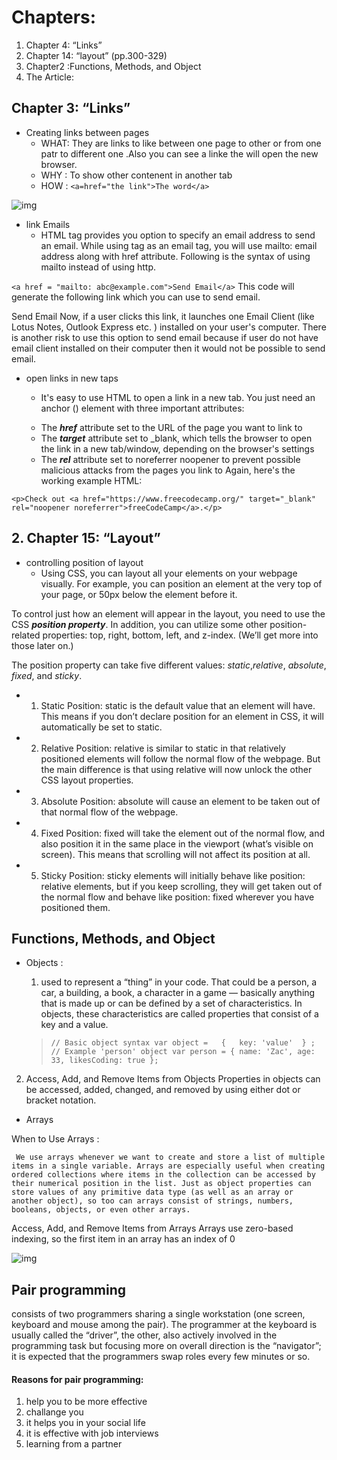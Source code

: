 # Chapters:

1. Chapter 4: “Links” 
2. Chapter 14: “layout” (pp.300-329)
3. Chapter2 :Functions, Methods, and Object
4. The Article: 


## Chapter 3: “Links”
* Creating links between pages
    * WHAT:  They are links to like between one page to other or from one patr to different one .Also you can see a linke the will open the new browser.
    * WHY : To show other contenent in another tab
    * HOW : `<a=href="the link">The word</a>`
     



![img](https://data-flair.training/blogs/wp-content/uploads/sites/2/2020/06/Links-in-HTML.jpg)


* link Emails
   * HTML <a> tag provides you option to specify an email address to send an email. While using <a> tag as an email tag, you will use mailto: email address along with href attribute. Following is the syntax of using mailto instead of using http.

`<a href = "mailto: abc@example.com">Send Email</a>`
This code will generate the following link which you can use to send email.

Send Email 
Now, if a user clicks this link, it launches one Email Client (like Lotus Notes, Outlook Express etc. ) installed on your user's computer. There is another risk to use this option to send email because if user do not have email client installed on their computer then it would not be possible to send email.



* open links in new taps
    * It's easy to use HTML to open a link in a new tab. You just need an anchor (<a>) element with three important attributes:

  - The ***href***  attribute set to the URL of the page you want to link to
  - The ***target*** attribute set to _blank, which tells the browser to open the link in a new tab/window, depending on the browser's settings
   - The ***rel*** attribute set to noreferrer noopener to prevent possible malicious attacks from the pages you link to
Again, here's the working example HTML:

 `<p>Check out <a href="https://www.freecodecamp.org/" target="_blank" rel="noopener noreferrer">freeCodeCamp</a>.</p>`

## 2. Chapter 15: “Layout” 
* controlling position of layout
    * Using CSS, you can layout all your elements on your webpage visually. For example, you can position an element at the very top of your page, or 50px below the element before it.

To control just how an element will appear in the layout, you need to use the CSS ***position property***. In addition, you can utilize some other position-related properties: top, right, bottom, left, and z-index. (We’ll get more into those later on.)

The position property can take five different values: *static*,*relative*, *absolute*, *fixed*, and *sticky*.
   *  1. Static
Position: static is the default value that an element will have. This means if you don’t declare position for an element in CSS, it will automatically be set to static. 


  * 2. Relative
Position: relative is similar to static in that relatively positioned elements will follow the normal flow of the webpage. But the main difference is that using relative will now unlock the other CSS layout properties.

  * 3. Absolute
Position: absolute will cause an element to be taken out of that normal flow of the webpage.
  * 4. Fixed
Position: fixed will take the element out of the normal flow, and also position it in the same place in the viewport (what’s visible on screen). This means that scrolling will not affect its position at all.

  * 5. Sticky
Position: sticky elements will initially behave like position: relative elements, but if you keep scrolling, they will get taken out of the normal flow and behave like position: fixed wherever you have positioned them.



## Functions, Methods, and Object

*  Objects : 
    
    1. used to represent a “thing” in your code. That could be a person, a car, a building, a book, a character in a game — basically anything that is made up or can be defined by a set of characteristics. In objects, these characteristics are called properties that consist of a key and a value.
   >` // Basic object syntax
    var object =  
     {  
    key: 'value' 
    } ;
    // Example 'person' object
    var person = {
    name: 'Zac',
    age: 33,
    likesCoding: true
    };  `



  2. Access, Add, and Remove Items from Objects
     Properties in objects can be accessed, added, changed, and removed by using either dot or bracket notation.  


* Arrays  

When to Use Arrays : 

     We use arrays whenever we want to create and store a list of multiple items in a single variable. Arrays are especially useful when creating ordered collections where items in the collection can be accessed by their numerical position in the list. Just as object properties can store values of any primitive data type (as well as an array or another object), so too can arrays consist of strings, numbers, booleans, objects, or even other arrays.  

Access, Add, and Remove Items from Arrays
Arrays use zero-based indexing, so the first item in an array has an index of 0


![img](https://csharpcorner-mindcrackerinc.netdna-ssl.com/article/array-destructuring-in-javascript/Images/Array%20Destructuring%20In%20JavaScript.png)




## Pair programming 
consists of two programmers sharing a single workstation (one screen, keyboard and mouse among the pair). The programmer at the keyboard is usually called the “driver”, the other, also actively involved in the programming task but focusing more on overall direction is the “navigator”; it is expected that the programmers swap roles every few minutes or so.

#### Reasons for pair programming:
1. help you to be more effective
2. challange you
3. it helps you in your social life
4. it is effective with job interviews
5. learning from a partner